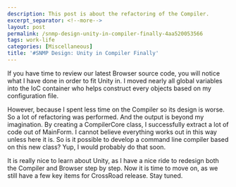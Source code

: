 ```yaml
---
description: This post is about the refactoring of the Compiler.
excerpt_separator: <!--more-->
layout: post
permalink: /snmp-design-unity-in-compiler-finally-4aa520053566
tags: work-life
categories: [Miscellaneous]
title: '#SNMP Design: Unity in Compiler Finally'
---
```

If you have time to review our latest Browser source code, you will notice what I have done in order to fit Unity in. I moved nearly all global variables into the IoC container who helps construct every objects based on my configuration file.
<!--more-->

However, because I spent less time on the Compiler so its design is worse. So a lot of refactoring was performed. And the output is beyond my imagination. By creating a CompilerCore class, I successfully extract a lot of code out of MainForm. I cannot believe everything works out in this way unless here it is. So is it possible to develop a command line compiler based on this new class? Yup, I would probably do that soon.

It is really nice to learn about Unity, as I have a nice ride to redesign both the Compiler and Browser step by step. Now it is time to move on, as we still have a few key items for CrossRoad release. Stay tuned.

